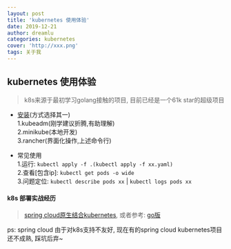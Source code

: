 ```yaml
---
layout: post
title: 'kubernetes 使用体验'
date: 2019-12-21
author: dreamlu
categories: kubernetes
cover: 'http://xxx.png'
tags: 关于我
---
```


## kubernetes 使用体验
> k8s来源于最初学习golang接触的项目, 目前已经是一个61k star的超级项目

- [安装](https://github.com/dreamlu/shell/tree/master/docker/k8s/install)(方式选择其一)  
1.kubeadm(刚学建议折腾,有助理解)  
2.minikube(本地开发)  
3.rancher(界面化操作,上述命令行)  

- 常见使用  
1.运行: `kubectl apply -f .(kubectl apply -f xx.yaml)`  
2.查看[包含ip]: `kubectl get pods -o wide`  
3.问题定位: `kubectl describe pods xx` | `kubectl logs pods xx`  

#### k8s 部署实战经历  
> [spring cloud原生结合kubernetes](https://github.com/dreamlu/shell/tree/master/docker/k8s/spring-cloud), 或者参考: [go版](https://github.com/dreamlu/shell/tree/master/docker/k8s/go)  

ps: spring cloud 由于对k8s支持不友好, 现在有的spring cloud kubernetes项目还不成熟, 踩坑后弃~  

